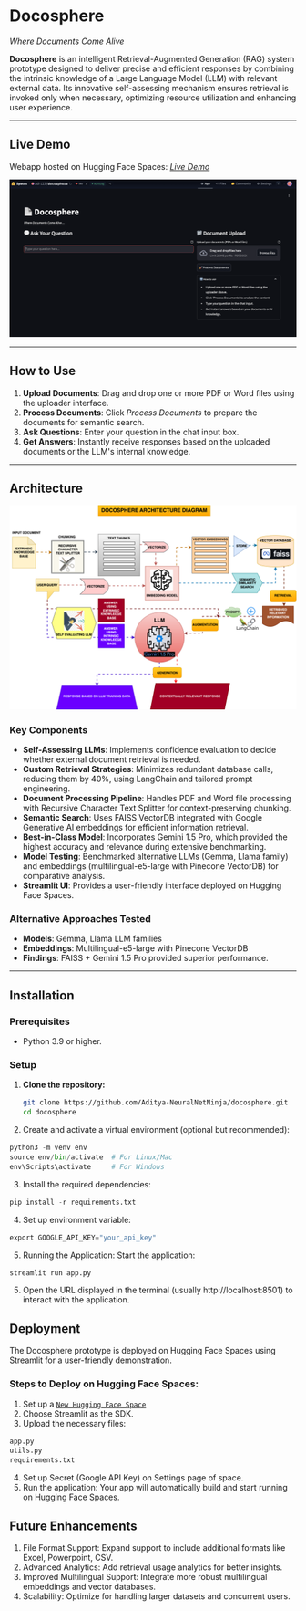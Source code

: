 # Docosphere

*Where Documents Come Alive*

**Docosphere** is an intelligent Retrieval-Augmented Generation (RAG) system prototype designed to deliver precise and efficient responses by combining the intrinsic knowledge of a Large Language Model (LLM) with relevant external data. Its innovative self-assessing mechanism ensures retrieval is invoked only when necessary, optimizing resource utilization and enhancing user experience.

---

## Live Demo

Webapp hosted on Hugging Face Spaces: [*Live Demo*](https://huggingface.co/spaces/adi-123/docosphere)

![Webapp](https://github.com/Aditya-NeuralNetNinja/docosphere/blob/main/webapp.png)

---

## How to Use

1. **Upload Documents**: Drag and drop one or more PDF or Word files using the uploader interface.
2. **Process Documents**: Click *Process Documents* to prepare the documents for semantic search.
3. **Ask Questions**: Enter your question in the chat input box.
4. **Get Answers**: Instantly receive responses based on the uploaded documents or the LLM's internal knowledge.

---

## Architecture

![Architecture](https://github.com/Aditya-NeuralNetNinja/docosphere/blob/main/architecture.svg)

### Key Components

- **Self-Assessing LLMs**: Implements confidence evaluation to decide whether external document retrieval is needed.
- **Custom Retrieval Strategies**: Minimizes redundant database calls, reducing them by 40%, using LangChain and tailored prompt engineering.
- **Document Processing Pipeline**: Handles PDF and Word file processing with Recursive Character Text Splitter for context-preserving chunking.
- **Semantic Search**: Uses FAISS VectorDB integrated with Google Generative AI embeddings for efficient information retrieval.
- **Best-in-Class Model**: Incorporates Gemini 1.5 Pro, which provided the highest accuracy and relevance during extensive benchmarking.
- **Model Testing**: Benchmarked alternative LLMs (Gemma, Llama family) and embeddings (multilingual-e5-large with Pinecone VectorDB) for comparative analysis.
- **Streamlit UI**: Provides a user-friendly interface deployed on Hugging Face Spaces.

  
### Alternative Approaches Tested

- **Models**: Gemma, Llama LLM families
- **Embeddings**: Multilingual-e5-large with Pinecone VectorDB
- **Findings**: FAISS + Gemini 1.5 Pro provided superior performance.

---

## Installation

### Prerequisites

- Python 3.9 or higher.

### Setup

1. **Clone the repository:**

   ```bash
   git clone https://github.com/Aditya-NeuralNetNinja/docosphere.git
   cd docosphere
   ```

2. Create and activate a virtual environment (optional but recommended):
   
```python
python3 -m venv env
source env/bin/activate  # For Linux/Mac
env\Scripts\activate     # For Windows
```

3. Install the required dependencies:
   
```python
pip install -r requirements.txt
```

4. Set up environment variable:
   
```python
export GOOGLE_API_KEY="your_api_key"
```

5. Running the Application:
Start the application:

```python
streamlit run app.py
```

5. Open the URL displayed in the terminal (usually http://localhost:8501) to interact with the application.

## Deployment
The Docosphere prototype is deployed on Hugging Face Spaces using Streamlit for a user-friendly demonstration.

### Steps to Deploy on Hugging Face Spaces:
1. Set up a [`New Hugging Face Space`](https://huggingface.co/new-space) 
2. Choose Streamlit as the SDK.
3. Upload the necessary files:
   
```python
app.py
utils.py
requirements.txt
```
4. Set up Secret (Google API Key) on Settings page of space.
5. Run the application:
Your app will automatically build and start running on Hugging Face Spaces.

## Future Enhancements
1. File Format Support: Expand support to include additional formats like Excel, Powerpoint, CSV.
2. Advanced Analytics: Add retrieval usage analytics for better insights.
3. Improved Multilingual Support: Integrate more robust multilingual embeddings and vector databases.
4. Scalability: Optimize for handling larger datasets and concurrent users.
